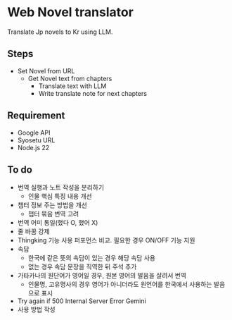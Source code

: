 # Web Novel translator

Translate Jp novels to Kr using LLM.

## Steps

- Set Novel from URL
  - Get Novel text from chapters
    - Translate text with LLM
    - Write translate note for next chapters

## Requirement

- Google API
- Syosetu URL
- Node.js 22

## To do

- 번역 실행과 노트 작성을 분리하기
  - 인물 핵심 특징 내용 개선
- 챕터 정보 주는 방법을 개선
  - 챕터 묶음 번역 고려
- 번역 어미 통일(했다 O, 했어 X)
- 줄 바꿈 강제
- Thingking 기능 사용 퍼포먼스 비교. 필요한 경우 ON/OFF 기능 지원
- 속담
  - 한국에 같은 뜻의 속담이 있는 경우 해당 속담 사용
  - 없는 경우 속담 문장을 직역한 뒤 주석 추가
- 가타카나의 원단어가 영어일 경우, 원본 영어의 발음을 살려서 번역
  - 인물명, 고유명사의 경우 영어가 아니더라도 원언어를 한국에서 사용하는 발음으로 표시
- Try again if 500 Internal Server Error Gemini
- 사용 방법 작성
